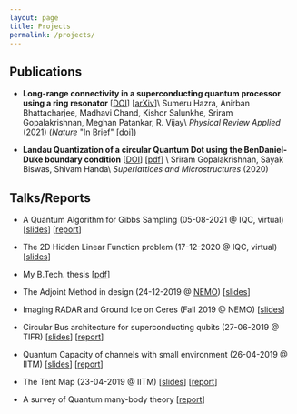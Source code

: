 ```yaml
---
layout: page
title: Projects
permalink: /projects/
---
```


## Publications
- **Long-range connectivity in a superconducting quantum processor using a ring resonator** \[[DOI](https://journals.aps.org/prapplied/abstract/10.1103/PhysRevApplied.16.024018?ft=1)\] \[[arXiv](https://arxiv.org/abs/2012.09463)\]\\
  Sumeru Hazra, Anirban Bhattacharjee, Madhavi Chand, Kishor Salunkhe, Sriram Gopalakrishnan, Meghan Patankar, R. Vijay\\
  *Physical Review Applied* (2021) (*Nature* "In Brief" \[[doi](https://www.nature.com/articles/s41578-021-00373-1)\])

- **Landau Quantization of a circular Quantum Dot using the BenDaniel-Duke boundary condition** \[[DOI](https://doi.org/10.1016/j.spmi.2020.106693)\] \[[pdf](https://sriramgkn.github.io/reports/BDD_published.pdf)\] \\
  Sriram Gopalakrishnan, Sayak Biswas, Shivam Handa\\
  *Superlattices and Microstructures* (2020)

## Talks/Reports
- A Quantum Algorithm for Gibbs Sampling (05-08-2021 @ IQC, virtual) \[[slides](https://sriramgkn.github.io/reports/Gibbs_pres.pdf)\] \[[report](https://sriramgkn.github.io/reports/Gibbs_report.pdf)\]

- The 2D Hidden Linear Function problem (17-12-2020 @ IQC, virtual) \[[slides](https://sriramgkn.github.io/reports/2D_HLF.pdf)\]

- My B.Tech. thesis \[[pdf](https://sriramgkn.github.io/reports/Sriram_thesis_final.pdf)\]

<!-- - International Economics (Spring 2020, IITM) \[[report-1](https://sriramgkn.github.io/reports/East_Asian_Miracle.pdf)\] \[[report-2](https://sriramgkn.github.io/reports/International_Economics.pdf)\] -->

- The Adjoint Method in design (24-12-2019 @ [NEMO](http://www.ee.iitm.ac.in/uday/group.html)) \[[slides](https://sriramgkn.github.io/reports/Adjoint_method.pdf)\]

- Imaging RADAR and Ground Ice on Ceres (Fall 2019 @ NEMO) \[[slides](https://sriramgkn.github.io/reports/Ceres.pdf)\]

- Circular Bus architecture for superconducting qubits (27-06-2019 @ TIFR) \[[slides](https://sriramgkn.github.io/reports/VSRP_presentation_Sriram.pdf)\] \[[report](https://sriramgkn.github.io/reports/VSRP_report_Sriram.pdf)\]

- Quantum Capacity of channels with small environment (26-04-2019 @ IITM) \[[slides](https://sriramgkn.github.io/reports/Adv_QCQI_pres.pdf)\] \[[report](https://sriramgkn.github.io/reports/Adv_QCQI_report.pdf)\]

- The Tent Map (23-04-2019 @ IITM) \[[slides](https://sriramgkn.github.io/reports/Tent_map_pres.pdf)\] \[[report](https://sriramgkn.github.io/reports/Tent_map_report.pdf)\]

- A survey of Quantum many-body theory \[[report](https://sriramgkn.github.io/reports/Many_body_theory.pdf)\]
